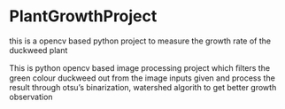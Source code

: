 # PlantGrowthProject
this is a opencv based python project to measure the growth rate of the duckweed plant

This is python opencv based image processing project which ﬁlters the green colour duckweed out from the image inputs given and process the result through otsu’s binarization, watershed algorith to get better growth observation
